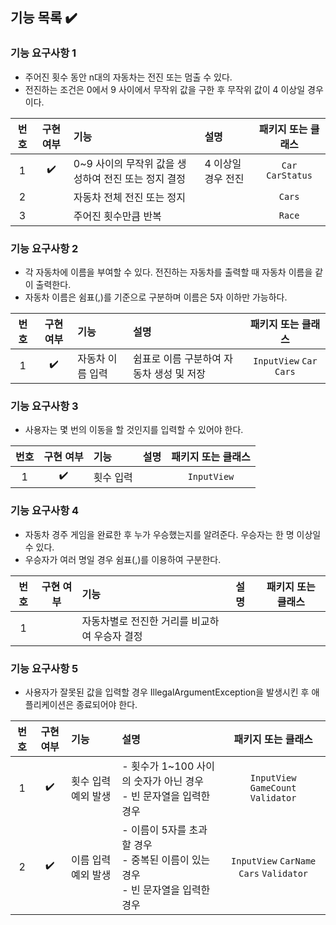 ## 기능 목록 ✔️

### 기능 요구사항 1

- 주어진 횟수 동안 n대의 자동차는 전진 또는 멈출 수 있다.
- 전진하는 조건은 0에서 9 사이에서 무작위 값을 구한 후 무작위 값이 4 이상일 경우이다.

| 번호 | 구현 여부 | 기능                              | 설명          |    패키지 또는 클래스     |
|:--:|:-----:|:--------------------------------|:------------|:-----------------:|
| 1  |  ✔️   | 0~9 사이의 무작위 값을 생성하여 전진 또는 정지 결정 | 4 이상일 경우 전진 | `Car` `CarStatus` |
| 2  |       | 자동차 전체 전진 또는 정지                 |             |      `Cars`       |
| 3  |       | 주어진 횟수만큼 반복                     |             |      `Race`       |

### 기능 요구사항 2

- 각 자동차에 이름을 부여할 수 있다. 전진하는 자동차를 출력할 때 자동차 이름을 같이 출력한다.
- 자동차 이름은 쉼표(,)를 기준으로 구분하며 이름은 5자 이하만 가능하다.

| 번호 | 구현 여부 | 기능        | 설명                      |        패키지 또는 클래스        |
|:--:|:-----:|:----------|:------------------------|:------------------------:|
| 1  |  ✔️   | 자동차 이름 입력 | 쉼표로 이름 구분하여 자동차 생성 및 저장 | `InputView` `Car` `Cars` |

### 기능 요구사항 3

- 사용자는 몇 번의 이동을 할 것인지를 입력할 수 있어야 한다.

| 번호 | 구현 여부 | 기능    | 설명 | 패키지 또는 클래스  |
|:--:|:-----:|:------|:---|:-----------:|
| 1  |  ✔️   | 횟수 입력 |    | `InputView` |

### 기능 요구사항 4

- 자동차 경주 게임을 완료한 후 누가 우승했는지를 알려준다. 우승자는 한 명 이상일 수 있다.
- 우승자가 여러 명일 경우 쉼표(,)를 이용하여 구분한다.

| 번호 | 구현 여부 | 기능                        | 설명 | 패키지 또는 클래스 |
|:--:|:-----:|:--------------------------|:---|:----------:|
| 1  |       | 자동차별로 전진한 거리를 비교하여 우승자 결정 |    |            |

### 기능 요구사항 5

- 사용자가 잘못된 값을 입력할 경우 IllegalArgumentException을 발생시킨 후 애플리케이션은 종료되어야 한다.

| 번호 | 구현 여부 | 기능          | 설명                                                       |                패키지 또는 클래스                |
|:--:|:-----:|:------------|:---------------------------------------------------------|:----------------------------------------:|
| 1  |  ✔️   | 횟수 입력 예외 발생 | - 횟수가 1~100 사이의 숫자가 아닌 경우<br/>- 빈 문자열을 입력한 경우            |   `InputView` `GameCount` `Validator`    |
| 2  |  ✔️   | 이름 입력 예외 발생 | - 이름이 5자를 초과할 경우<br/>- 중복된 이름이 있는 경우<br/>- 빈 문자열을 입력한 경우 | `InputView` `CarName` `Cars` `Validator` |